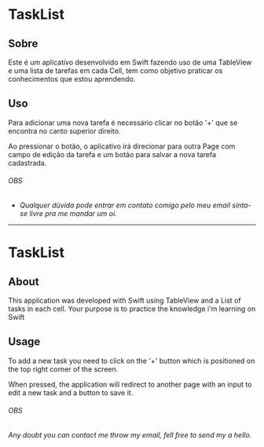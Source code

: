
# TaskList

## Sobre

Este é um aplicativo desenvolvido em Swift fazendo uso de uma TableView e uma lista de tarefas em cada Cell, tem como objetivo praticar os conhecimentos que estou aprendendo.

## Uso

Para adicionar uma nova tarefa é necessário clicar no botão '+' que se encontra no canto superior direito.

Ao pressionar o botão, o aplicativo irá direcionar para outra Page com campo de edição da tarefa e um botão para salvar a nova tarefa cadastrada.

###### OBS

* *Qualquer dúvida pode entrar em contato comigo pelo meu email sinta-se livre pra me mandar um oi.*

----

# TaskList

## About

This application was developed with Swift using TableView and a List of tasks in each cell. Your purpose is to practice the knowledge i'm learning on Swift

## Usage

To add a new task you need to click on the '+' button which is positioned on the top right corner of the screen.

When pressed, the application will redirect to another page with an input to edit a new task and a button to save it.

###### OBS

*Any doubt you can contact me throw my email, fell free to send my a hello.*


